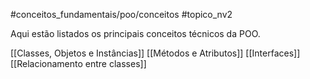 #conceitos_fundamentais/poo/conceitos 
#topico_nv2 

Aqui estão listados os principais conceitos técnicos da POO.

[[Classes, Objetos e Instâncias]]
[[Métodos e Atributos]]
[[Interfaces]]
[[Relacionamento entre classes]]

